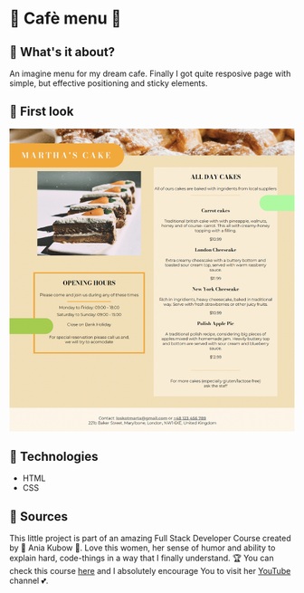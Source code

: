 #   🍰 Cafè menu 🍰

## 🥕 What's it about?

An imagine menu for my dream cafe. Finally I got quite resposive page with simple, but effective positioning and sticky elements.

## 🥕 First look 

![menu](./img/screen_1.png)

## 🥕 Technologies

+ HTML
+ CSS

## 🥕 Sources
This little project is part of an amazing Full Stack Developer Course created by 💚 Ania Kubow 💚. Love this women, her sense of humor and ability to explain hard, code-things in a way that I finally understand. 🏆
You can check this course [here](https://www.codewithania.com/about) and I absolutely encourage You to visit her [YouTube](https://www.youtube.com/@AniaKubow) channel 💕.
